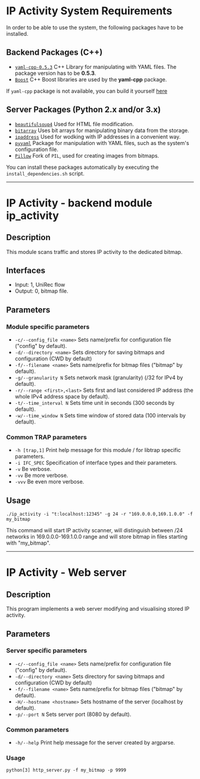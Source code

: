 # IP Activity System Requirements
In order to be able to use the system, the following packages have to be installed.

## Backend Packages (C++)
- [`yaml-cpp-0.5.3`](https://github.com/jbeder/yaml-cpp) C++ Library for manipulating with YAML files. The package version has to be **0.5.3**.
- [`Boost`](http://www.boost.org/) C++ Boost libraries are used by the **yaml-cpp** package.

If `yaml-cpp` package is not available, you can build it yourself [here](https://github.com/jbeder/yaml-cpp/releases/tag/release-0.5.3)

## Server Packages (Python 2.x and/or 3.x)
- [`beautifulsoup4`](https://www.crummy.com/software/BeautifulSoup/bs4/doc/) Used for HTML file modification.
- [`bitarray`](https://pypi.python.org/pypi/bitarray/)  Uses bit arrays for manipulating binary data from the storage.
- [`ipaddress`](https://docs.python.org/3/library/ipaddress.html)  Used for wodking with IP addresses in a convenient way.
- [`pyyaml`](http://pyyaml.org/wiki/PyYAMLDocumentation)  Package for manipulation with YAML files, such as the system's configuration file.
- [`Pillow`](https://pillow.readthedocs.io/en/3.2.x/) Fork of `PIL`, used for creating images from bitmaps.

You can install these packages automatically by executing the `install_dependencies.sh` script.

- - - -

# IP Activity - backend module ip_activity

## Description
This module scans traffic and stores IP activity to the dedicated bitmap.

## Interfaces
- Input: 1, UniRec flow
- Output: 0, bitmap file.

## Parameters
### Module specific parameters
- `-c/--config_file <name>`     Sets name/prefix for configuration file ("config" by default).
- `-d/--directory <name>`       Sets directory for saving bitmaps and configuration (CWD by default)
- `-f/--filename <name>`        Sets name/prefix for bitmap files ("bitmap" by default).
- `-g/--granularity N`          Sets network mask (granularity) (/32 for IPv4 by default).
- `-r/--range <first>,<last>`   Sets first and last considered IP address (the whole IPv4 address space by default).
- `-t/--time_interval N`        Sets time unit in seconds (300 seconds by default).
- `-w/--time_window N`          Sets time window of stored data (100 intervals by default).

### Common TRAP parameters
- `-h [trap,1]`      Print help message for this module / for libtrap specific parameters.
- `-i IFC_SPEC`      Specification of interface types and their parameters.
- `-v`               Be verbose.
- `-vv`              Be more verbose.
- `-vvv`             Be even more verbose.

## Usage
`./ip_activity -i "t:localhost:12345" -g 24 -r "169.0.0.0,169.1.0.0" -f my_bitmap`

This command will start IP activity scanner, will distinguish between /24 networks in 169.0.0.0-169.1.0.0 range and will store bitmap in files starting with "my_bitmap".

- - - -

# IP Activity - Web server

## Description
This program implements a web server modifying and visualising stored IP activity.

## Parameters
### Server specific parameters
- `-c/--config_file <name>`  Sets name/prefix for configuration file ("config" by default).
- `-d/--directory <name>`    Sets directory for saving bitmaps and configuration (CWD by default)
- `-f/--filename <name>`     Sets name/prefix for bitmap files ("bitmap" by default).
- `-H/--hostname <hostname>` Sets hostname of the server (localhost by default).
- `-p/--port N`              Sets server port (8080 by default).

### Common parameters
- `-h/--help`              Print help message for the server created by argparse.

### Usage
`python[3] http_server.py -f my_bitmap -p 9999`
